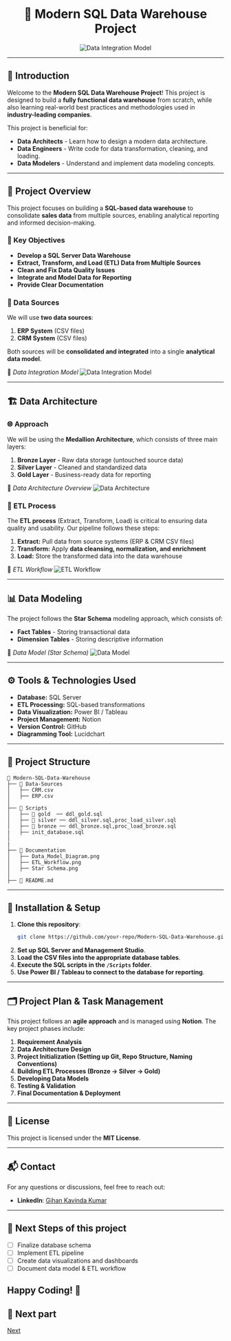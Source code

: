 <div align="center">

# 🏢 Modern SQL Data Warehouse Project

![Data Integration Model](https://github.com/Gkkumar2/SQL-DW-Project/blob/main/Docs/datawarehouse.jpeg)

</div>

---

## 🚀 Introduction
Welcome to the **Modern SQL Data Warehouse Project**! This project is designed to  build a **fully functional data warehouse** from scratch, while also learning real-world best practices and methodologies used in **industry-leading companies**.

This project is beneficial for:
- **Data Architects** - Learn how to design a modern data architecture.
- **Data Engineers** - Write code for data transformation, cleaning, and loading.
- **Data Modelers** - Understand and implement data modeling concepts.

---

## 📌 Project Overview
This project focuses on building a **SQL-based data warehouse** to consolidate **sales data** from multiple sources, enabling analytical reporting and informed decision-making.

### 🎯 Key Objectives
- **Develop a SQL Server Data Warehouse**
- **Extract, Transform, and Load (ETL) Data from Multiple Sources**
- **Clean and Fix Data Quality Issues**
- **Integrate and Model Data for Reporting**
- **Provide Clear Documentation**

### 📂 Data Sources
We will use **two data sources**:
1. **ERP System** (CSV files)
2. **CRM System** (CSV files)

Both sources will be **consolidated and integrated** into a single **analytical data model**.

📌 *Data Integration Model*
![Data Integration Model](https://github.com/Gkkumar2/SQL-DW-Project/blob/main/Docs/Intergration%20model%20(1).jpeg)

---

## 🏗️ Data Architecture

### 🌐 Approach
We will be using the **Medallion Architecture**, which consists of three main layers:
1. **Bronze Layer** - Raw data storage (untouched source data)
2. **Silver Layer** - Cleaned and standardized data
3. **Gold Layer** - Business-ready data for reporting

📌 *Data Architecture Overview*
![Data Architecture](https://github.com/Gkkumar2/SQL-DW-Project/blob/main/Docs/Data%20architect.jpeg)


### 🔧 ETL Process
The **ETL process** (Extract, Transform, Load) is critical to ensuring data quality and usability. Our pipeline follows these steps:
1. **Extract:** Pull data from source systems (ERP & CRM CSV files)
2. **Transform:** Apply **data cleansing, normalization, and enrichment**
3. **Load:** Store the transformed data into the data warehouse

📌 *ETL Workflow*
![ETL Workflow](https://github.com/Gkkumar2/SQL-DW-Project/blob/main/Docs/data%20flow.jpeg)

---

## 📊 Data Modeling
The project follows the **Star Schema** modeling approach, which consists of:
- **Fact Tables** - Storing transactional data
- **Dimension Tables** - Storing descriptive information

📌 *Data Model (Star Schema)*
![Data Model](https://github.com/Gkkumar2/SQL-DW-Project/blob/main/Docs/star%20schema.jpeg)

---

## ⚙️ Tools & Technologies Used
- **Database:** SQL Server
- **ETL Processing:** SQL-based transformations
- **Data Visualization:** Power BI / Tableau
- **Project Management:** Notion
- **Version Control:** GitHub
- **Diagramming Tool:** Lucidchart

---

## 📁 Project Structure
```
📂 Modern-SQL-Data-Warehouse
├── 📂 Data-Sources
│   ├── CRM.csv
│   ├── ERP.csv
│
├── 📂 Scripts
│   ├── 📂 gold  ── ddl_gold.sql
│   ├── 📂 silver ── ddl_silver.sql,proc_load_silver.sql
│   ├── 📂 bronze ── ddl_bronze.sql,proc_load_bronze.sql
|   ├── init_database.sql
│
|
├── 📂 Documentation
│   ├── Data_Model_Diagram.png
│   ├── ETL_Workflow.png
│   ├── Star Schema.png
│
├── 📜 README.md
```

---

## 📖 Installation & Setup
1. **Clone this repository**:
   ```bash
   git clone https://github.com/your-repo/Modern-SQL-Data-Warehouse.git
   ```
2. **Set up SQL Server and Management Studio**.
3. **Load the CSV files into the appropriate database tables**.
4. **Execute the SQL scripts in the `/Scripts` folder**.
5. **Use Power BI / Tableau to connect to the database for reporting**.

---

## 🗂️ Project Plan & Task Management
This project follows an **agile approach** and is managed using **Notion**. The key project phases include:
1. **Requirement Analysis**
2. **Data Architecture Design**
3. **Project Initialization (Setting up Git, Repo Structure, Naming Conventions)**
4. **Building ETL Processes (Bronze → Silver → Gold)**
5. **Developing Data Models**
6. **Testing & Validation**
7. **Final Documentation & Deployment**

---


## 📜 License
This project is licensed under the **MIT License**.

---

## 📬 Contact
For any questions or discussions, feel free to reach out:
- **LinkedIn**: [Gihan Kavinda Kumar](https://www.linkedin.com/in/gihan-kavinda-kumar-bs/)

---

## 🎯 Next Steps of this project
- [ ] Finalize database schema
- [ ] Implement ETL pipeline
- [ ] Create data visualizations and dashboards
- [ ] Document data model & ETL workflow

Happy Coding! 🚀
---
## 🎯 Next part
[Next](https://linkedin.com/in/yourprofile)
